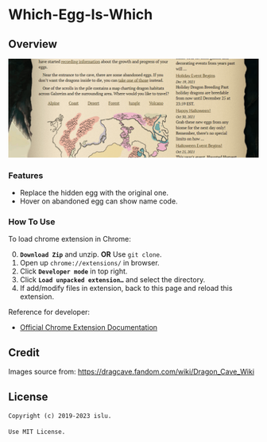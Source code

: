 # Which-Egg-Is-Which
## Overview
![](/demo.gif)

### Features
- Replace the hidden egg with the original one.
- Hover on abandoned egg can show name code.

### How To Use
To load chrome extension in Chrome:

0. **`Download Zip`** and unzip. **OR** Use `git clone`.
1. Open up `chrome://extensions/` in browser.
2. Click **`Developer mode`** in top right.
3. Click **`Load unpacked extension…`** and select the directory.
4. If add/modify files in extension, back to this page and reload this extension.

Reference for developer:
- [Official Chrome Extension Documentation](https://developer.chrome.com/extensions/getstarted)

## Credit
Images source from: https://dragcave.fandom.com/wiki/Dragon_Cave_Wiki

## License
```
Copyright (c) 2019-2023 islu.

Use MIT License.
```
